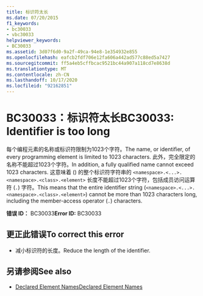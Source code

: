 ```yaml
---
title: 标识符太长
ms.date: 07/20/2015
f1_keywords:
- bc30033
- vbc30033
helpviewer_keywords:
- BC30033
ms.assetid: 3d07f6d0-9a2f-49ca-94e8-1e354932e855
ms.openlocfilehash: eafcb2fdf706e12fa606a442ad577c88ed5a7427
ms.sourcegitcommit: ff5a4eb5cffbcac9521bc44a907a118cd7e8638d
ms.translationtype: MT
ms.contentlocale: zh-CN
ms.lasthandoff: 10/17/2020
ms.locfileid: "92162851"
---
```

# <a name="bc30033-identifier-is-too-long"></a><span data-ttu-id="27b4f-102">BC30033：标识符太长</span><span class="sxs-lookup"><span data-stu-id="27b4f-102">BC30033: Identifier is too long</span></span>

<span data-ttu-id="27b4f-103">每个编程元素的名称或标识符限制为1023个字符。</span><span class="sxs-lookup"><span data-stu-id="27b4f-103">The name, or identifier, of every programming element is limited to 1023 characters.</span></span> <span data-ttu-id="27b4f-104">此外，完全限定的名称不能超过1023个字符。</span><span class="sxs-lookup"><span data-stu-id="27b4f-104">In addition, a fully qualified name cannot exceed 1023 characters.</span></span> <span data-ttu-id="27b4f-105">这意味着 () 的整个标识符字符串的 `<namespace>.<...>.<namespace>.<class>.<element>` 长度不能超过1023个字符，包括成员访问运算符 (`.`) 字符。</span><span class="sxs-lookup"><span data-stu-id="27b4f-105">This means that the entire identifier string (`<namespace>.<...>.<namespace>.<class>.<element>`) cannot be more than 1023 characters long, including the member-access operator (`.`) characters.</span></span>

 <span data-ttu-id="27b4f-106">**错误 ID：** BC30033</span><span class="sxs-lookup"><span data-stu-id="27b4f-106">**Error ID:** BC30033</span></span>

## <a name="to-correct-this-error"></a><span data-ttu-id="27b4f-107">更正此错误</span><span class="sxs-lookup"><span data-stu-id="27b4f-107">To correct this error</span></span>

- <span data-ttu-id="27b4f-108">减小标识符的长度。</span><span class="sxs-lookup"><span data-stu-id="27b4f-108">Reduce the length of the identifier.</span></span>

## <a name="see-also"></a><span data-ttu-id="27b4f-109">另请参阅</span><span class="sxs-lookup"><span data-stu-id="27b4f-109">See also</span></span>

- [<span data-ttu-id="27b4f-110">Declared Element Names</span><span class="sxs-lookup"><span data-stu-id="27b4f-110">Declared Element Names</span></span>](../../programming-guide/language-features/declared-elements/declared-element-names.md)
